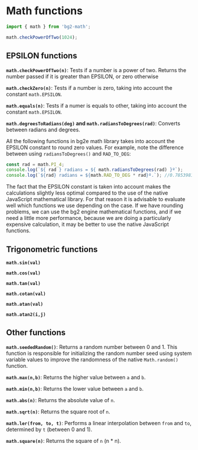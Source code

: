 # Math functions

```js
import { math } from 'bg2-math';

math.checkPowerOfTwo(1024);
```

## EPSILON functions

**`math.checkPowerOfTwo(n)`**: Tests if a number is a power of two. Returns the number passed if it is greater than EPSILON, or zero otherwise

**`math.checkZero(n)`**: Tests if a number is zero, taking into account the constant `math.EPSILON`.

**`math.equals(n)`**: Tests if a numer is equals to other, taking into account the constant `math.EPSILON`.

**`math.degreesToRadians(deg)` and `math.radiansToDegrees(rad)`**: Converts between radians and degrees.

All the following functions in bg2e math library takes into account the EPSILON constant to round zero values. For example, note the difference between using `radiansToDegrees()` and `RAD_TO_DEG`:

```js
const rad = math.PI_4;
console.log(`${ rad } radians = ${ math.radiansToDegrees(rad) }º`);     // 0.785398163397448 radians = 45º
console.log(`${rad} radians = ${math.RAD_TO_DEG * rad}º.`); //0.785398163397448 radians = 44.999999999999986º
```

The fact that the EPSILON constant is taken into account makes the calculations slightly less optimal compared to the use of the native JavaScript mathematical library. For that reason it is advisable to evaluate well which functions we use depending on the case. If we have rounding problems, we can use the bg2 engine mathematical functions, and if we need a little more performance, because we are doing a particularly expensive calculation, it may be better to use the native JavaScript functions.

## Trigonometric functions

**`math.sin(val)`**

**`math.cos(val)`**

**`math.tan(val)`**

**`math.cotan(val)`**

**`math.atan(val)`**

**`math.atan2(i,j)`**

## Other functions

**`math.seededRandom()`**: Returns a random number between 0 and 1. This function is responsible for initializing the random number seed using system variable values to improve the randomness of the native `Math.random()` function.

**`math.max(n,b)`**: Returns the higher value between `a` and `b`.


**`math.min(n,b)`**: Returns the lower value between `a` and `b`.


**`math.abs(n)`**: Returns the absolute value of `n`.


**`math.sqrt(n)`**: Returns the square root of `n`.


**`math.ler(from, to, t)`**: Performs a linear interpolation between `from` and `to`, determined by `t` (between 0 and 1).


**`math.square(n)`**: Returns the square of `n` (n * n).
